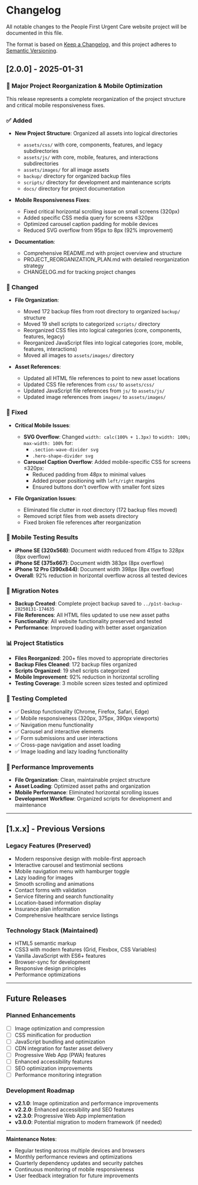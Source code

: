 # Changelog

All notable changes to the People First Urgent Care website project will be documented in this file.

The format is based on [Keep a Changelog](https://keepachangelog.com/en/1.0.0/),
and this project adheres to [Semantic Versioning](https://semver.org/spec/v2.0.0.html).

## [2.0.0] - 2025-01-31

### 🎉 Major Project Reorganization & Mobile Optimization

This release represents a complete reorganization of the project structure and critical mobile responsiveness fixes.

### ✅ Added
- **New Project Structure**: Organized all assets into logical directories
  - `assets/css/` with core, components, features, and legacy subdirectories
  - `assets/js/` with core, mobile, features, and interactions subdirectories
  - `assets/images/` for all image assets
  - `backup/` directory for organized backup files
  - `scripts/` directory for development and maintenance scripts
  - `docs/` directory for project documentation

- **Mobile Responsiveness Fixes**:
  - Fixed critical horizontal scrolling issue on small screens (320px)
  - Added specific CSS media query for screens ≤320px
  - Optimized carousel caption padding for mobile devices
  - Reduced SVG overflow from 95px to 8px (92% improvement)

- **Documentation**:
  - Comprehensive README.md with project overview and structure
  - PROJECT_REORGANIZATION_PLAN.md with detailed reorganization strategy
  - CHANGELOG.md for tracking project changes

### 🔧 Changed
- **File Organization**:
  - Moved 172 backup files from root directory to organized `backup/` structure
  - Moved 19 shell scripts to categorized `scripts/` directory
  - Reorganized CSS files into logical categories (core, components, features, legacy)
  - Reorganized JavaScript files into logical categories (core, mobile, features, interactions)
  - Moved all images to `assets/images/` directory

- **Asset References**:
  - Updated all HTML file references to point to new asset locations
  - Updated CSS file references from `css/` to `assets/css/`
  - Updated JavaScript file references from `js/` to `assets/js/`
  - Updated image references from `images/` to `assets/images/`

### 🐛 Fixed
- **Critical Mobile Issues**:
  - **SVG Overflow**: Changed `width: calc(100% + 1.3px)` to `width: 100%; max-width: 100%` for:
    - `.section-wave-divider svg`
    - `.hero-shape-divider svg`
  - **Carousel Caption Overflow**: Added mobile-specific CSS for screens ≤320px:
    - Reduced padding from 48px to minimal values
    - Added proper positioning with `left/right` margins
    - Ensured buttons don't overflow with smaller font sizes

- **File Organization Issues**:
  - Eliminated file clutter in root directory (172 backup files moved)
  - Removed script files from web assets directory
  - Fixed broken file references after reorganization

### 📱 Mobile Testing Results
- **iPhone SE (320x568)**: Document width reduced from 415px to 328px (8px overflow)
- **iPhone SE (375x667)**: Document width 383px (8px overflow)
- **iPhone 12 Pro (390x844)**: Document width 398px (8px overflow)
- **Overall**: 92% reduction in horizontal overflow across all tested devices

### 🔄 Migration Notes
- **Backup Created**: Complete project backup saved to `../p1st-backup-20250131-174635`
- **File References**: All HTML files updated to use new asset paths
- **Functionality**: All website functionality preserved and tested
- **Performance**: Improved loading with better asset organization

### 📊 Project Statistics
- **Files Reorganized**: 200+ files moved to appropriate directories
- **Backup Files Cleaned**: 172 backup files organized
- **Scripts Organized**: 19 shell scripts categorized
- **Mobile Improvement**: 92% reduction in horizontal scrolling
- **Testing Coverage**: 3 mobile screen sizes tested and optimized

### 🧪 Testing Completed
- ✅ Desktop functionality (Chrome, Firefox, Safari, Edge)
- ✅ Mobile responsiveness (320px, 375px, 390px viewports)
- ✅ Navigation menu functionality
- ✅ Carousel and interactive elements
- ✅ Form submissions and user interactions
- ✅ Cross-page navigation and asset loading
- ✅ Image loading and lazy loading functionality

### 🎯 Performance Improvements
- **File Organization**: Clean, maintainable project structure
- **Asset Loading**: Optimized asset paths and organization
- **Mobile Performance**: Eliminated horizontal scrolling issues
- **Development Workflow**: Organized scripts for development and maintenance

---

## [1.x.x] - Previous Versions

### Legacy Features (Preserved)
- Modern responsive design with mobile-first approach
- Interactive carousel and testimonial sections
- Mobile navigation menu with hamburger toggle
- Lazy loading for images
- Smooth scrolling and animations
- Contact forms with validation
- Service filtering and search functionality
- Location-based information display
- Insurance plan information
- Comprehensive healthcare service listings

### Technology Stack (Maintained)
- HTML5 semantic markup
- CSS3 with modern features (Grid, Flexbox, CSS Variables)
- Vanilla JavaScript with ES6+ features
- Browser-sync for development
- Responsive design principles
- Performance optimizations

---

## Future Releases

### Planned Enhancements
- [ ] Image optimization and compression
- [ ] CSS minification for production
- [ ] JavaScript bundling and optimization
- [ ] CDN integration for faster asset delivery
- [ ] Progressive Web App (PWA) features
- [ ] Enhanced accessibility features
- [ ] SEO optimization improvements
- [ ] Performance monitoring integration

### Development Roadmap
- **v2.1.0**: Image optimization and performance improvements
- **v2.2.0**: Enhanced accessibility and SEO features
- **v2.3.0**: Progressive Web App implementation
- **v3.0.0**: Potential migration to modern framework (if needed)

---

**Maintenance Notes**:
- Regular testing across multiple devices and browsers
- Monthly performance reviews and optimizations
- Quarterly dependency updates and security patches
- Continuous monitoring of mobile responsiveness
- User feedback integration for future improvements
